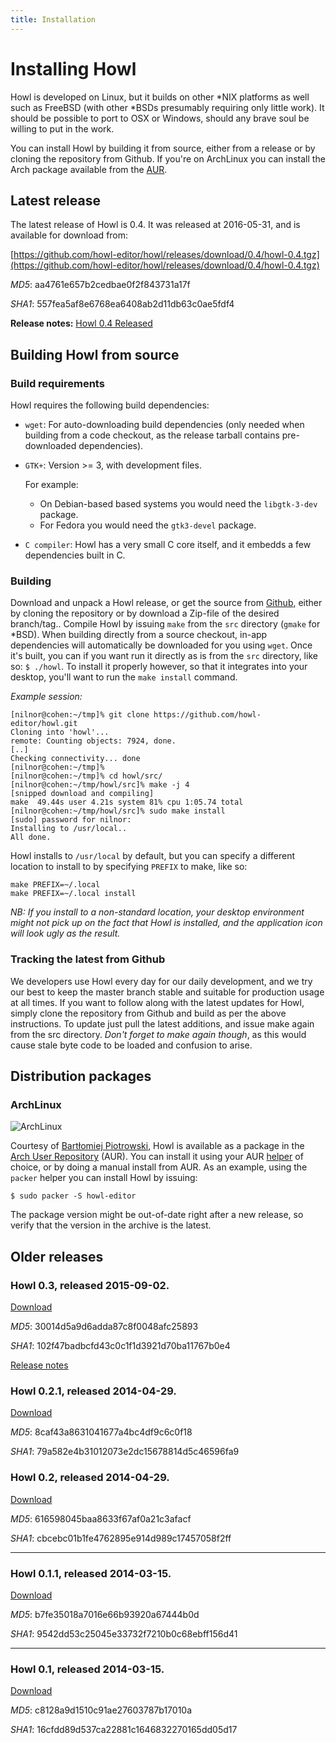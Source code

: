 ```yaml
---
title: Installation
---
```


# Installing Howl

Howl is developed on Linux, but it builds on other \*NIX platforms as well such
as FreeBSD (with other \*BSDs presumably requiring only little work). It should
be possible to port to OSX or Windows, should any brave soul be willing to put in
the work.

You can install Howl by building it from source, either from a release or by
cloning the repository from Github. If you're on ArchLinux you can install the
Arch package available from the [AUR](#archlinux).

## Latest release

The latest release of Howl is 0.4. It was released at 2016-05-31, and is
available for download from:

[https://github.com/howl-editor/howl/releases/download/0.4/howl-0.4.tgz](https://github.com/howl-editor/howl/releases/download/0.4/howl-0.4.tgz)

_MD5_: aa4761e657b2cedbae0f2f843731a17f

_SHA1_: 557fea5af8e6768ea6408ab2d11db63c0ae5fdf4

__Release notes:__
[Howl 0.4 Released](/blog/2016/05/31/howl-0-4-released.html)

## Building Howl from source

### Build requirements

Howl requires the following build dependencies:

- `wget`: For auto-downloading build dependencies (only needed when building
from a code checkout, as the release tarball contains pre-downloaded
dependencies).

- `GTK+`: Version >= 3, with development files.

  For example:

  * On Debian-based based systems you would need the `libgtk-3-dev` package.
  * For Fedora you would need the `gtk3-devel` package.

- `C compiler`: Howl has a very small C core itself, and it embedds a few
dependencies built in C.

### Building

Download and unpack a Howl release, or get the source from
[Github](https://github.com/howl-editor/howl), either by cloning the repository
or by download a Zip-file of the desired branch/tag.. Compile Howl by issuing
`make` from the `src` directory (`gmake` for \*BSD). When building directly from
a source checkout, in-app dependencies will automatically be downloaded for you
using `wget`. Once it's built, you can if you want run it directly as is from
the `src` directory, like so: `$ ./howl`. To install it properly however, so
that it integrates into your desktop, you'll want to run the `make install`
command.

*Example session:*

```
[nilnor@cohen:~/tmp]% git clone https://github.com/howl-editor/howl.git
Cloning into 'howl'...
remote: Counting objects: 7924, done.
[..]
Checking connectivity... done
[nilnor@cohen:~/tmp]%
[nilnor@cohen:~/tmp]% cd howl/src/
[nilnor@cohen:~/tmp/howl/src]% make -j 4
[snipped download and compiling]
make  49.44s user 4.21s system 81% cpu 1:05.74 total
[nilnor@cohen:~/tmp/howl/src]% sudo make install
[sudo] password for nilnor:
Installing to /usr/local..
All done.
```

Howl installs to `/usr/local` by default, but you can specify a different location to install to
by specifying `PREFIX` to make, like so:

```shell
make PREFIX=~/.local
make PREFIX=~/.local install
```

*NB: If you install to a non-standard location, your desktop environment might
not pick up on the fact that Howl is installed, and the application icon will
look ugly as the result.*

### Tracking the latest from Github

We developers use Howl every day for our daily development, and we try our best
to keep the master branch stable and suitable for production usage at all times.
If you want to follow along with the latest updates for Howl, simply clone the
repository from Github and build as per the above instructions. To update just
pull the latest additions, and issue make again from the src directory. _Don't
forget to make again though_, as this would cause stale byte code to be loaded
and confusion to arise.

## Distribution packages

### ArchLinux

![ArchLinux](logos/archlinux-logo.png)

Courtesy of [Bartłomiej Piotrowski](http://bpiotrowski.pl), Howl is available as
a package in the [Arch User Repository](https://aur.archlinux.org/) (AUR). You
can install it using your AUR
[helper](https://wiki.archlinux.org/index.php/AUR_Helpers) of choice, or by
doing a manual install from AUR. As an example, using the `packer` helper you
can install Howl by issuing:

```shell
$ sudo packer -S howl-editor
```

The package version might be out-of-date right after a new release, so verify
that the version in the archive is the latest.

## Older releases

### Howl 0.3, released 2015-09-02.

[Download](https://github.com/howl-editor/howl/releases/download/0.3/howl-0.3.tgz)

_MD5_: 30014d5a9d6adda87c8f0048afc25893

_SHA1_: 102f47badbcfd43c0c1f1d3921d70ba11767b0e4

[Release notes](/blog/2015/09/01/howl-0-dot-3-released.html)

### Howl 0.2.1, released 2014-04-29.

[Download](http://download.howl.io/release/howl-0.2.1.tgz)

_MD5_: 8caf43a8631041677a4bc4df9c6c0f18

_SHA1_: 79a582e4b31012073e2dc15678814d5c46596fa9

### Howl 0.2, released 2014-04-29.

[Download](http://download.howl.io/release/howl-0.2.tgz)

_MD5_: 616598045baa8633f67af0a21c3afacf

_SHA1_: cbcebc01b1fe4762895e914d989c17457058f2ff

---

### Howl 0.1.1, released 2014-03-15.

[Download](http://download.howl.io/release/howl-0.1.1.tgz)

_MD5_: b7fe35018a7016e66b93920a67444b0d

_SHA1_: 9542dd53c25045e33732f7210b0c68ebff156d41

---

### Howl 0.1, released 2014-03-15.

[Download](http://download.howl.io/release/howl-0.1.tgz)

_MD5_: c8128a9d1510c91ae27603787b17010a

_SHA1_: 16cfdd89d537ca22881c1646832270165dd05d17
